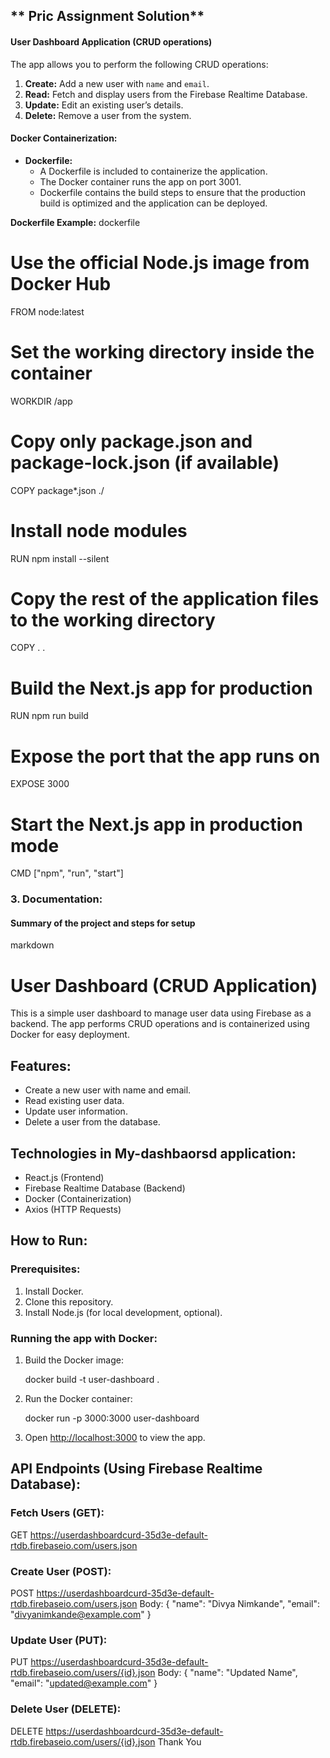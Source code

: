 ## ** Pric Assignment Solution**

#### **User Dashboard Application (CRUD operations)**

The app allows you to perform the following CRUD operations:
1. **Create:** Add a new user with `name` and `email`.
2. **Read:** Fetch and display users from the Firebase Realtime Database.
3. **Update:** Edit an existing user’s details.
4. **Delete:** Remove a user from the system.

#### **Docker Containerization:**

- **Dockerfile:** 
    - A Dockerfile is included to containerize the application.
    - The Docker container runs the app on port 3001.
    - Dockerfile contains the build steps to ensure that the production build is optimized and the application can be deployed.

**Dockerfile Example:**
dockerfile
# Use the official Node.js image from Docker Hub
FROM node:latest

# Set the working directory inside the container
WORKDIR /app

# Copy only package.json and package-lock.json (if available)
COPY package*.json ./

# Install node modules
RUN npm install --silent

# Copy the rest of the application files to the working directory
COPY . .

# Build the Next.js app for production
RUN npm run build

# Expose the port that the app runs on
EXPOSE 3000

# Start the Next.js app in production mode
CMD ["npm", "run", "start"]



### **3. Documentation:**

#### **Summary of the project and steps for setup**

markdown
# User Dashboard (CRUD Application)

This is a simple user dashboard to manage user data using Firebase as a backend. The app performs CRUD operations and is containerized using Docker for easy deployment.

## Features:
- Create a new user with name and email.
- Read existing user data.
- Update user information.
- Delete a user from the database.

## Technologies in My-dashbaorsd application:
- React.js (Frontend)
- Firebase Realtime Database (Backend)
- Docker (Containerization)
- Axios (HTTP Requests)

## How to Run:

### Prerequisites:
1. Install Docker.
2. Clone this repository.
3. Install Node.js (for local development, optional).

### Running the app with Docker:
1. Build the Docker image:
   
   docker build -t user-dashboard .
   

2. Run the Docker container:

   docker run -p 3000:3000 user-dashboard
   
3. Open [http://localhost:3000](http://localhost:3000) to view the app.

## API Endpoints (Using Firebase Realtime Database):

### Fetch Users (GET):

GET https://userdashboardcurd-35d3e-default-rtdb.firebaseio.com/users.json


### Create User (POST):

POST https://userdashboardcurd-35d3e-default-rtdb.firebaseio.com/users.json
Body: { "name": "Divya Nimkande", "email": "divyanimkande@example.com" }

### Update User (PUT):

PUT https://userdashboardcurd-35d3e-default-rtdb.firebaseio.com/users/{id}.json
Body: { "name": "Updated Name", "email": "updated@example.com" }


### Delete User (DELETE):

DELETE https://userdashboardcurd-35d3e-default-rtdb.firebaseio.com/users/{id}.json
Thank You
